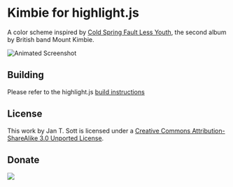 # Kimbie for highlight.js

A color scheme inspired by [Cold Spring Fault Less Youth][1], the second album by British band Mount Kimbie.

![Animated Screenshot][2]

## Building

Please refer to the highlight.js [build instructions][3]

## License

This work by Jan T. Sott is licensed under a [Creative Commons Attribution-ShareAlike 3.0 Unported License][4].

## Donate

[<img src="https://raw.github.com/balupton/flattr-buttons/master/badge-89x18.gif" />][5]

[1]: http://www.discogs.com/Mount-Kimbie-Cold-Spring-Fault-Less-Youth/master/561611
[2]: https://raw.github.com/idleberg/Kimbie-highlight.js/master/images/screenshot.gif
[3]: https://github.com/isagalaev/highlight.js/blob/master/README.md
[4]: http://creativecommons.org/licenses/by-sa/3.0/deed.en_US
[5]: https://flattr.com/submit/auto?user_id=idleberg&url=https://github.com/idleberg/Kimbie-highlight.js//&title=Kimbie&20Color%20Scheme&category=software